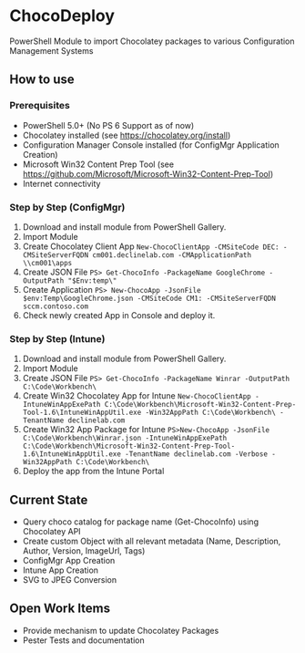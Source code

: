 # ChocoDeploy
PowerShell Module to import Chocolatey packages to various Configuration Management Systems

## How to use

### Prerequisites

* PowerShell 5.0+ (No PS 6 Support as of now)
* Chocolatey installed (see https://chocolatey.org/install)
* Configuration Manager Console installed (for ConfigMgr Application Creation)
* Microsoft Win32 Content Prep Tool (see https://github.com/Microsoft/Microsoft-Win32-Content-Prep-Tool)
* Internet connectivity

### Step by Step (ConfigMgr)

1. Download and install module from PowerShell Gallery.
2. Import Module
3. Create Chocolatey Client App
`New-ChocoClientApp -CMSiteCode DEC: -CMSiteServerFQDN cm001.declinelab.com -CMApplicationPath \\cm001\apps`
4. Create JSON File
`PS> Get-ChocoInfo -PackageName GoogleChrome -OutputPath "$Env:temp\"`
5. Create Application
`PS> New-ChocoApp -JsonFile $env:Temp\GoogleChrome.json -CMSiteCode CM1: -CMSiteServerFQDN sccm.contoso.com`
6. Check newly created App in Console and deploy it.

### Step by Step (Intune)
1. Download and install module from PowerShell Gallery.
2. Import Module
3. Create JSON File
`PS> Get-ChocoInfo -PackageName Winrar -OutputPath C:\Code\Workbench\`
4. Create Win32 Chocolatey App for Intune
`New-ChocoClientApp -IntuneWinAppExePath C:\Code\Workbench\Microsoft-Win32-Content-Prep-Tool-1.6\IntuneWinAppUtil.exe -Win32AppPath C:\Code\Workbench\ -TenantName declinelab.com`
5. Create Win32 App Package for Intune
`PS>New-ChocoApp -JsonFile C:\Code\Workbench\Winrar.json -IntuneWinAppExePath C:\Code\Workbench\Microsoft-Win32-Content-Prep-Tool-1.6\IntuneWinAppUtil.exe -TenantName declinelab.com -Verbose -Win32AppPath C:\Code\Workbench\`
6. Deploy the app from the Intune Portal

## Current State

* Query choco catalog for package name (Get-ChocoInfo) using Chocolatey API
* Create custom Object with all relevant metadata (Name, Description, Author, Version, ImageUrl, Tags)
* ConfigMgr App Creation
* Intune App Creation
* SVG to JPEG Conversion

## Open Work Items

* Provide mechanism to update Chocolatey Packages
* Pester Tests and documentation